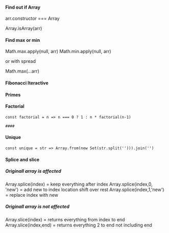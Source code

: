 #### Find out if Array

arr.constructor === Array

Array.isArray(arr)

#### Find max or min

Math.max.apply(null, arr)
Math.min.apply(null, arr)

or with spread

Math.max(...arr)

#### Fibonacci Iteractive

#### Primes

#### Factorial

```
const factorial = n => n === 0 ? 1 : n * factorial(n-1)

####
```

#### Unique

```
const unique = str => Array.from(new Set(str.split(''))).join('')
```

#### Splice and slice

##### Originall array is affected

Array.splice(index) = keep everything after index
Array.splice(index,0, 'new') = add new to index location shift over rest
Array.splice(index,1,'new') = replace index with new

##### Originall array is not affected

Array.slice(index) = returns everything from index to end
Array.slice(index,end) = returns everything 2 to end not including end
